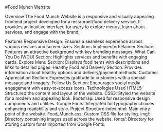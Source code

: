 #Food Munch Website

Overview
The Food Munch Website is a responsive and visually appealing frontend project developed for a restaurant/food delivery service. It provides an intuitive interface for users to explore menus, learn about services, and engage with the brand.

Features
Responsive Design: Ensures a seamless experience across various devices and screen sizes.
Sections Implemented:
Banner Section: Features an attractive background with key branding messages.
What Can You Do (WCU) Section: Highlights services and benefits with engaging cards.
Explore Menu Section: Displays food items with descriptions and links to detailed pages.
Healthy Food and Delivery Section: Provides information about healthy options and delivery/payment methods.
Customer Appreciation Section: Expresses gratitude to customers with a special message and imagery.
Follow Us Section: Encourages social media engagement with easy-to-access icons.
Technologies Used
HTML5: Structured the content and layout of the website.
CSS3: Styled the website for a modern and appealing look.
Bootstrap: Used for responsive design components and utilities.
Google Fonts: Integrated for typography choices enhancing readability and style.
Project Structure
index.html: Main entry point of the website.
Food_Munch.css: Custom CSS file for styling.
img/: Directory containing images used across the website.
fonts/: Directory for storing custom fonts imported from Google Fonts.
